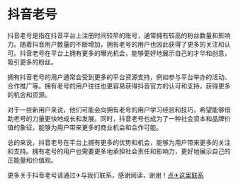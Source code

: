 # 抖音老号

抖音老号是指在抖音平台上注册时间较早的账号，通常拥有较高的粉丝数量和影响力。随着抖音用户数量的不断增加，拥有老号的用户也因此获得了更多的关注和认可。抖音老号在平台上拥有更多的曝光机会，能够更好地展示自己的才华和创意，吸引更多的粉丝。

拥有抖音老号的用户通常会受到更多的平台资源支持，例如参与平台举办的活动、合作推广等。拥有老号的用户往往也更容易获得抖音官方的认可和支持，获得更多的机会和资源。

对于一些新用户来说，他们可能会向拥有老号的用户学习经验和技巧，希望能够借助老号的力量更快地成长和发展。同时，抖音老号也成为了一种社会资本和品牌价值的象征，能够为用户带来更多的商业机会和合作可能。

总的来说，抖音老号在平台上拥有更多的优势和机会，能够为用户带来更多的关注和支持。拥有老号的用户也需要更多地承担社会责任和影响力，更好地展示自己的正能量和价值观。

更多关于抖音老号请通过✈与我们联系，感谢阅读，谢谢！[点✈这里联系](https://lm.k02.cc)